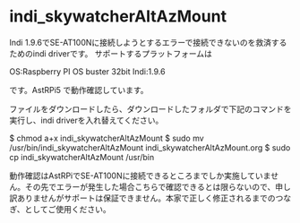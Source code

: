 # indi_skywatcherAltAzMount

Indi 1.9.6でSE-AT100Nに接続しようとするエラーで接続できないのを救済するためのindi driverです。
サポートするプラットフォームは

OS:Raspberry PI OS buster 32bit
Indi:1.9.6

です。AstRPi5 で動作確認しています。

ファイルをダウンロードしたら、ダウンロードしたフォルダで下記のコマンドを実行し、indi driverを入れ替えてください。

$ chmod a+x indi_skywatcherAltAzMount 
$ sudo mv /usr/bin/indi_skywatcherAltAzMount indi_skywatcherAltAzMount.org
$ sudo cp indi_skywatcherAltAzMount /usr/bin

動作確認はAstRPiでSE-AT100Nに接続できるところまでしか実施していません。その先でエラーが発生した場合こちらで確認できるとは限らないので、申し訳ありませんがサポートは保証できません。本家で正しく修正されるまでのつなぎ、としてご使用ください。


